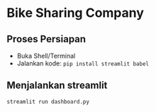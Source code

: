 # Bike Sharing Company
## Proses Persiapan
- Buka Shell/Terminal
- Jalankan kode:
```pip install streamlit babel```

## Menjalankan streamlit
```streamlit run dashboard.py```
